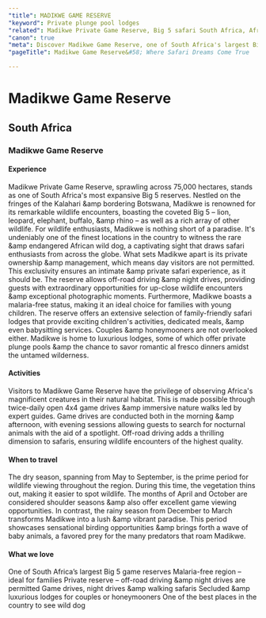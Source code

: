 ```yaml
---
"title": MADIKWE GAME RESERVE
"keyword": Private plunge pool lodges
"related": Madikwe Private Game Reserve, Big 5 safari South Africa, African wild dog sightings, Intimate private safari, Malaria-free family-friendly lodges, Romantic al fresco dinners, Off-road night drives, Nature walks expert guides, Private plunge pool lodges, Best time for wildlife viewing Madikwe
"canon": true
"meta": Discover Madikwe Game Reserve, one of South Africa's largest Big 5 reserves, and learn why it's a top choice for wildlife enthusiasts, family-friendly vacations, romantic getaways, and unforgettable safari experiences.
"pageTitle": Madikwe Game Reserve&#58; Where Safari Dreams Come True

---
```


# Madikwe Game Reserve
## South Africa
### Madikwe Game Reserve

#### Experience
Madikwe Private Game Reserve, sprawling across 75,000 hectares, stands as one of South Africa's most expansive Big 5 reserves. Nestled on the fringes of the Kalahari &amp bordering Botswana, Madikwe is renowned for its remarkable wildlife encounters, boasting the coveted Big 5 – lion, leopard, elephant, buffalo, &amp rhino – as well as a rich array of other wildlife.
For wildlife enthusiasts, Madikwe is nothing short of a paradise. It's undeniably one of the finest locations in the country to witness the rare &amp endangered African wild dog, a captivating sight that draws safari enthusiasts from across the globe.
What sets Madikwe apart is its private ownership &amp management, which means day visitors are not permitted. This exclusivity ensures an intimate &amp private safari experience, as it should be. The reserve allows off-road driving &amp night drives, providing guests with extraordinary opportunities for up-close wildlife encounters &amp exceptional photographic moments.
Furthermore, Madikwe boasts a malaria-free status, making it an ideal choice for families with young children. The reserve offers an extensive selection of family-friendly safari lodges that provide exciting children's activities, dedicated meals, &amp even babysitting services.
Couples &amp honeymooners are not overlooked either. Madikwe is home to luxurious lodges, some of which offer private plunge pools &amp the chance to savor romantic al fresco dinners amidst the untamed wilderness.

#### Activities
Visitors to Madikwe Game Reserve have the privilege of observing Africa's magnificent creatures in their natural habitat. This is made possible through twice-daily open 4x4 game drives &amp immersive nature walks led by expert guides.
Game drives are conducted both in the morning &amp afternoon, with evening sessions allowing guests to search for nocturnal animals with the aid of a spotlight. Off-road driving adds a thrilling dimension to safaris, ensuring wildlife encounters of the highest quality.

#### When to travel
The dry season, spanning from May to September, is the prime period for wildlife viewing throughout the region. During this time, the vegetation thins out, making it easier to spot wildlife. The months of April and October are considered shoulder seasons &amp also offer excellent game viewing opportunities.
In contrast, the rainy season from December to March transforms Madikwe into a lush &amp vibrant paradise. This period showcases sensational birding opportunities &amp brings forth a wave of baby animals, a favored prey for the many predators that roam Madikwe.


#### What we love
One of South Africa’s largest Big 5 game reserves
Malaria-free region – ideal for families
Private reserve – off-road driving &amp night drives are permitted
Game drives, night drives &amp walking safaris
Secluded &amp luxurious lodges for couples or honeymooners
One of the best places in the country to see wild dog